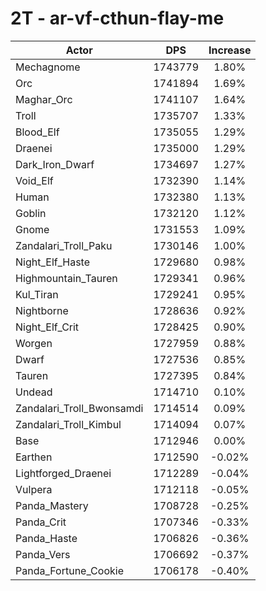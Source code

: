# 2T - ar-vf-cthun-flay-me
| Actor | DPS | Increase |
|---|:---:|:---:|
|Mechagnome|1743779|1.80%|
|Orc|1741894|1.69%|
|Maghar_Orc|1741107|1.64%|
|Troll|1735707|1.33%|
|Blood_Elf|1735055|1.29%|
|Draenei|1735000|1.29%|
|Dark_Iron_Dwarf|1734697|1.27%|
|Void_Elf|1732390|1.14%|
|Human|1732380|1.13%|
|Goblin|1732120|1.12%|
|Gnome|1731553|1.09%|
|Zandalari_Troll_Paku|1730146|1.00%|
|Night_Elf_Haste|1729680|0.98%|
|Highmountain_Tauren|1729341|0.96%|
|Kul_Tiran|1729241|0.95%|
|Nightborne|1728636|0.92%|
|Night_Elf_Crit|1728425|0.90%|
|Worgen|1727959|0.88%|
|Dwarf|1727536|0.85%|
|Tauren|1727395|0.84%|
|Undead|1714710|0.10%|
|Zandalari_Troll_Bwonsamdi|1714514|0.09%|
|Zandalari_Troll_Kimbul|1714094|0.07%|
|Base|1712946|0.00%|
|Earthen|1712590|-0.02%|
|Lightforged_Draenei|1712289|-0.04%|
|Vulpera|1712118|-0.05%|
|Panda_Mastery|1708728|-0.25%|
|Panda_Crit|1707346|-0.33%|
|Panda_Haste|1706826|-0.36%|
|Panda_Vers|1706692|-0.37%|
|Panda_Fortune_Cookie|1706178|-0.40%|
